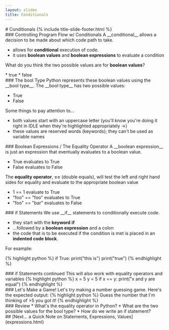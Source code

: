 ```yaml
---
layout: slides
title: Conditionals 
---
```


<section markdown="block" class="title-slide">
#  Conditionals
{% include title-slide-footer.html %}
</section>

<section markdown="block">
###  Controlling Program Flow w/ Conditionals
A __conditional__ allows a decision to be made about which code path to take.  

* allows for __conditional__ execution of code.
* it uses __boolean values__ and __boolean expressions__ to evaluate a condition


What do you think the two possible values are for __boolean values__?

<div class="incremental" markdown="block">
* true
* false
</div>

</section>


<section markdown="block">
###  The bool Type
Python represents these boolean values using the __bool type__.  The __bool type__ has two possible values:

* True
* False 

Some things to pay attention to...

* both values start with an uppercase letter (you'll know you're doing it right in IDLE when they're highlighted appropriately &rarr;)
* these values are reserved words (keywords); they can't be used as variable names 
</section>

<section markdown="block">
###  Boolean Expressions / The Equality Operator
A __boolean expression__ is just an expression that eventually evaluates to a boolean value.  

* True evaluates to True
* False evaluates to False

The __equality operator__, __==__ (double equals), will test the left and right hand sides for equality and evaluate to the appropriate boolean value

* 1 == 1 evaluate to True
* "foo" == "foo" evaluates to True
* "foo" == "bar" evaluates to False

</section>

<section markdown="block">
###  if Statements
We use __if__ statements to conditionally execute code.  

* they start with the __keyword__ __if__
* ...followed by a __boolean expression__ and a colon
* the code that is to be executed if the condition is met is placed in an __indented code block__.

For example:

{% highlight python %}
if True:
	print("this is")
	print("true")
{% endhighlight %}

</section>

<section markdown="block">
###  if Statements continued
This will also work with equality operators and variables
{% highlight python %}
x = 5
y = 5
if x == y:
	print("x and y are equal")
{% endhighlight %}
</section>

<section markdown="block">
###   Let's Make a Game!
Let's try making a number guessing game.  Here's the expected output:
{% highlight python %}
Guess the number that I'm thinking of
>5
you got it!
{% endhighlight %}
</section>

<section markdown="block">
###  Review
* What's the equality operator in Python?
* What are the two possible values for the bool type?
* How do we write an if statement?
</section>

<section markdown="block">
##  [Next... a Quick Note on Statements, Expressions, Values](expressions.html)
</section>
